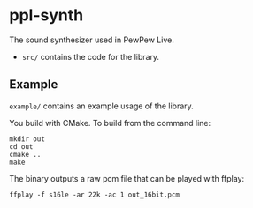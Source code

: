 # ppl-synth

The sound synthesizer used in PewPew Live.

* `src/` contains the code for the library.

## Example

`example/` contains an example usage of the library.

You build with CMake. To build from the command line:
```
mkdir out
cd out
cmake ..
make
```

The binary outputs a raw pcm file that can be played with ffplay:
```
ffplay -f s16le -ar 22k -ac 1 out_16bit.pcm
```